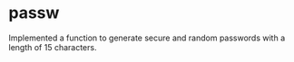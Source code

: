 # passw
Implemented a function to generate secure and random passwords with a length of 15 characters.

